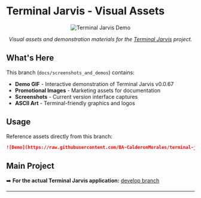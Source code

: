 # Terminal Jarvis - Visual Assets

<div align="center">

![Terminal Jarvis Demo](screenshots_and_demo/Terminal%20Jarvis%20v0.0.67%20Demo.gif)

*Visual assets and demonstration materials for the [Terminal Jarvis](https://github.com/BA-CalderonMorales/terminal-jarvis) project.*

</div>

## What's Here

This branch (`docs/screenshots_and_demos`) contains:

- **Demo GIF** - Interactive demonstration of Terminal Jarvis v0.0.67
- **Promotional Images** - Marketing assets for documentation 
- **Screenshots** - Current version interface captures
- **ASCII Art** - Terminal-friendly graphics and logos

## Usage

Reference assets directly from this branch:

```markdown
![Demo](https://raw.githubusercontent.com/BA-CalderonMorales/terminal-jarvis/docs/screenshots_and_demos/screenshots_and_demo/Terminal%20Jarvis%20v0.0.67%20Demo.gif)
```

## Main Project

➡️ **For the actual Terminal Jarvis application:** [develop branch](https://github.com/BA-CalderonMorales/terminal-jarvis/tree/develop)

---
